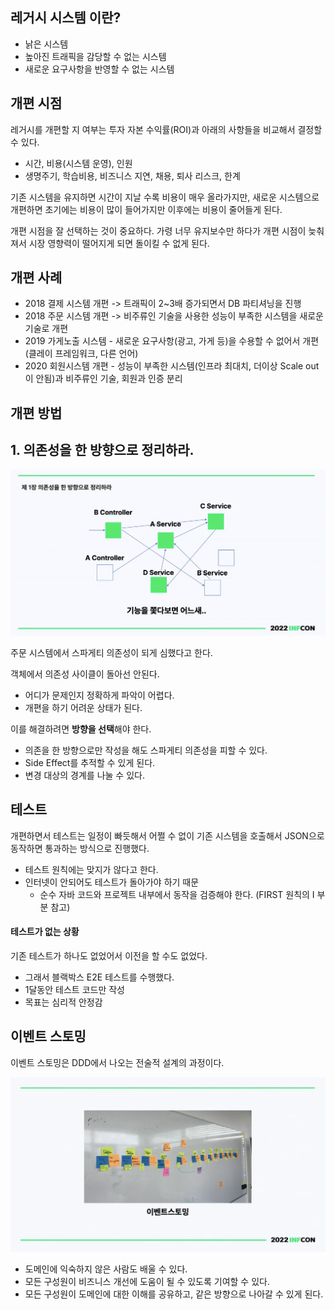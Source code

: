 ## 레거시 시스템 이란?

- 낡은 시스템
- 높아진 트래픽을 감당할 수 없는 시스템
- 새로운 요구사항을 반영할 수 없는 시스템

## 개편 시점

레거시를 개편할 지 여부는 투자 자본 수익률(ROI)과 아래의 사항들을 비교해서 결정할 수 있다.
- 시간, 비용(시스템 운영), 인원
- 생명주기, 학습비용, 비즈니스 지연, 채용, 퇴사 리스크, 한계

기존 시스템을 유지하면 시간이 지날 수록 비용이 매우 올라가지만, 새로운 시스템으로 개편하면 초기에는 비용이 많이 들어가지만 이후에는 비용이 줄어들게 된다.

개편 시점을 잘 선택하는 것이 중요하다. 가령 너무 유지보수만 하다가 개편 시점이 늦춰져서 시장 영향력이 떨어지게 되면 돌이킬 수 없게 된다.

## 개편 사례

- 2018 결제 시스템 개편 -> 트래픽이 2~3배 증가되면서 DB 파티셔닝을 진행
- 2018 주문 시스템 개편 -> 비주류인 기술을 사용한 성능이 부족한 시스템을 새로운 기술로 개편
- 2019 가게노출 시스템 - 새로운 요구사항(광고, 가게 등)을 수용할 수 없어서 개편 (클레이 프레임워크, 다른 언어)
- 2020 회원시스템 개편 - 성능이 부족한 시스템(인프라 최대치, 더이상 Scale out이 안됨)과 비주류인 기술, 회원과 인증 분리

## 개편 방법

## 1. 의존성을 한 방향으로 정리하라.

![img.png](img.png)

주문 시스템에서 스파게티 의존성이 되게 심했다고 한다.

객체에서 의존성 사이클이 돌아선 안된다.
- 어디가 문제인지 정확하게 파악이 어렵다.
- 개편을 하기 어려운 상태가 된다.

이를 해결하려면 **방향을 선택**해야 한다.
- 의존을 한 방향으로만 작성을 해도 스파게티 의존성을 피할 수 있다.
- Side Effect를 추적할 수 있게 된다.
- 변경 대상의 경계를 나눌 수 있다.

## 테스트

개편하면서 테스트는 일정이 빠듯해서 어쩔 수 없이 기존 시스템을 호출해서 JSON으로 동작하면 통과하는 방식으로 진행했다.

- 테스트 원칙에는 맞지가 않다고 한다.
- 인터넷이 안되어도 테스트가 돌아가야 하기 때문
  - 순수 자바 코드와 프로젝트 내부에서 동작을 검증해야 한다. (FIRST 원칙의 I 부분 참고)

#### 테스트가 없는 상황

기존 테스트가 하나도 없었어서 이전을 할 수도 없었다.
- 그래서 블랙박스 E2E 테스트를 수행했다.
- 1달동안 테스트 코드만 작성
- 목표는 심리적 안정감

## 이벤트 스토밍

이벤트 스토밍은 DDD에서 나오는 전술적 설계의 과정이다.

![img_1.png](img_1.png)

- 도메인에 익숙하지 않은 사람도 배울 수 있다.
- 모든 구성원이 비즈니스 개선에 도움이 될 수 있도록 기여할 수 있다.
- 모든 구성원이 도메인에 대한 이해를 공유하고, 같은 방향으로 나아갈 수 있게 된다.



